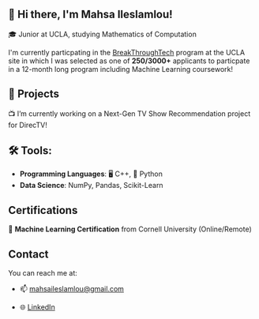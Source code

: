 ## 👋 Hi there, I'm Mahsa Ileslamlou! 
🎓 Junior at UCLA, studying Mathematics of Computation

I'm currently particpating in the [BreakThroughTech](https://www.breakthroughtech.org/) program at the UCLA site in which I was selected as one of **250/3000+** applicants to particpate in a 12-month long program including Machine Learning coursework!

## 🎯 Projects
📺 I’m currently working on a Next-Gen TV Show Recommendation project for DirecTV! 


## 🛠️ Tools: 
- **Programming Languages**: 🖥️ C++, 🐍 Python
- **Data Science**: NumPy, Pandas, Scikit-Learn

## Certifications
📜 **Machine Learning Certification** from Cornell University (Online/Remote)

## Contact
You can reach me at: 
- 📫 mahsaileslamlou@gmail.com

- 🌐 [LinkedIn](https://www.linkedin.com/in/mahsailes)

